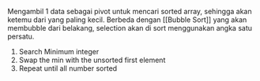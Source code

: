 Mengambil 1 data sebagai pivot untuk mencari sorted array, sehingga akan ketemu dari yang paling kecil. Berbeda dengan [[Bubble Sort]] yang akan membubble dari belakang, selection akan di sort menggunakan angka satu persatu.


1. Search Minimum integer
2. Swap the min with the unsorted first element
3. Repeat until all number sorted
